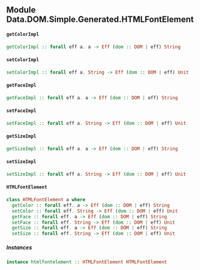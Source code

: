 ## Module Data.DOM.Simple.Generated.HTMLFontElement

#### `getColorImpl`

``` purescript
getColorImpl :: forall eff a. a -> Eff (dom :: DOM | eff) String
```

#### `setColorImpl`

``` purescript
setColorImpl :: forall eff a. String -> Eff (dom :: DOM | eff) Unit
```

#### `getFaceImpl`

``` purescript
getFaceImpl :: forall eff a. a -> Eff (dom :: DOM | eff) String
```

#### `setFaceImpl`

``` purescript
setFaceImpl :: forall eff a. String -> Eff (dom :: DOM | eff) Unit
```

#### `getSizeImpl`

``` purescript
getSizeImpl :: forall eff a. a -> Eff (dom :: DOM | eff) String
```

#### `setSizeImpl`

``` purescript
setSizeImpl :: forall eff a. String -> Eff (dom :: DOM | eff) Unit
```

#### `HTMLFontElement`

``` purescript
class HTMLFontElement a where
  getColor :: forall eff. a -> Eff (dom :: DOM | eff) String
  setColor :: forall eff. String -> Eff (dom :: DOM | eff) Unit
  getFace :: forall eff. a -> Eff (dom :: DOM | eff) String
  setFace :: forall eff. String -> Eff (dom :: DOM | eff) Unit
  getSize :: forall eff. a -> Eff (dom :: DOM | eff) String
  setSize :: forall eff. String -> Eff (dom :: DOM | eff) Unit
```

##### Instances
``` purescript
instance htmlfontelement :: HTMLFontElement HTMLFontElement
```


